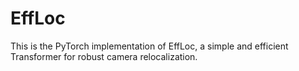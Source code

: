# EffLoc
This is the PyTorch implementation of EffLoc, a simple and efficient Transformer for robust camera relocalization.
